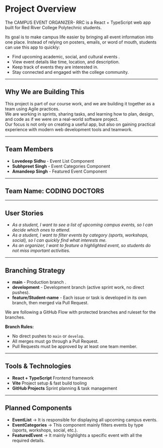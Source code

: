 #  Project Overview  

The CAMPUS EVENT ORGANIZER- RRC is a React + TypeScript web app built for Red River College Polytechnic students.  

Its goal is to make campus life easier by bringing all event information into one place. Instead of relying on posters, emails, or word of mouth, students can use this app to quickly:  

- Find upcoming academic, social, and cultural events . 
- View event details like time, location, and description.  
- Keep track of events they are interested in.
- Stay connected and engaged with the college community.  

---

##  Why We are Building This  

This project is part of our course work, and we are building it together as a team using Agile practices.  
We are working in sprints, sharing tasks, and learning how to plan, design, and code as if we were on a real-world software project.  
Our focus is not only on creating a useful app, but also on gaining practical experience with modern web development tools and teamwork.  

---

## Team Members
- **Lovedeep Sidhu** - Event List Component  
- **Subhpreet Singh** - Event Categories Component  
- **Amandeep Singh** - Featured Event Component  

---

## Team Name: CODING DOCTORS 

---

## User Stories
- *As a student, I want to see a list of upcoming campus events, so I can decide which ones to attend.*  
- *As a student, I want to filter events by category (sports, workshops, social), so I can quickly find what interests me.*  
- *As an organizer, I want to feature a highlighted event, so students do not miss important activities.*  

---


## Branching Strategy

- **main** - Production branch .  
- **development** - Development branch (active sprint work, no direct pushes).  
- **feature/Student-name** - Each issue or task is developed in its own branch, then merged via Pull Request.  

We are following a GitHub Flow with protected branches and ruleset for the branches.

 **Branch Rules:**  
- No direct pushes to `main` or `develop`.  
- All merges must go through a Pull Request.  
- Pull Requests must be approved by at least one team member.  

---

## Tools & Technologies
- **React + TypeScript**  Frontend framework  
- **Vite** Project setup & fast build tooling  
- **GitHub Projects** Sprint planning & task management   

---

## Planned Components
- **EventList** → It is responsible for displaying all upcoming campus events.  
- **EventCategories** → This component mainly filters events by type (sports, workshops, social, etc.).  
- **FeaturedEvent** → It mainly highlights a specific event with all the required details.  
